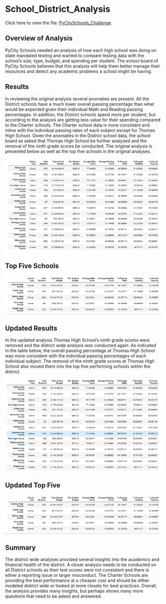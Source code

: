 # School_District_Analysis
Click here to view the file: [PyCitySchools_Challenge](https://github.com/Brooks2210/School_District_Analysis/blob/main/PyCitySchools_Challenge.ipynb)
## Overview of Analysis
PyCity Schools needed an analysis of how each high school was doing on state mandated testing and wanted to compare testing data with the school’s size, type, budget, and spending per student. The school board of PyCity Schools believes that this analysis will help them better manage their resources and detect any academic problems a school might be having. 

## Results
In reviewing the original analysis several anomalies are present. All the District schools have a much lower overall passing percentage than what would be expected given their individual Math and Reading passing percentages. In addition, the District schools spend more per student, but according to the analysis are getting less value for their spending compared to the Charter schools. The Charter school data is more consistent and inline with the individual passing rates of each subject except for Thomas High School. Given the anomalies in the District school data, the school board as asked that Thomas High School be further analyzed and the removal of the ninth grade scores be conducted. The original analysis is presented below as well as the top five schools in the original analyses.  

![Original Metrics](https://github.com/Brooks2210/School_District_Analysis/blob/main/Resources/Original_Analysis.PNG)

## Top Five Schools

![Top_Five_Original](https://github.com/Brooks2210/School_District_Analysis/blob/main/Resources/Top_Five_Original.PNG)

## Updated Results
In the updated analysis Thomas High School’s ninth grade scores were removed and the district wide analysis was conducted again. As indicated in the table below, the overall passing percentage at Thomas High School was more consistent with the individual passing percentages of each individual subject. The removal of the ninth grade scores at Thomas High School also moved them into the top five performing schools within the district.

![Updated Analysis](https://github.com/Brooks2210/School_District_Analysis/blob/main/Resources/Updated_Analysis.PNG)

## Updated Top Five

![Top Five](https://github.com/Brooks2210/School_District_Analysis/blob/main/Resources/Top_Five_Original.PNG)

## Summary
The district wide analyses provided several insights into the academics and financial health of the district. A closer analysis needs to be conducted on all District schools as their test scores were not consistent and there is either a reporting issue or larger misconduct. The Charter Schools are providing the best performance at a cheaper cost and should be either modeled district wide or looked at more closely for best practices. Overall, the analysis provides many insights, but perhaps shows many more questions that need to be asked and answered. 
